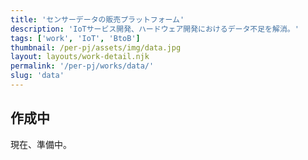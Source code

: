 ```yaml
---
title: 'センサーデータの販売プラットフォーム'
description: 'IoTサービス開発、ハードウェア開発におけるデータ不足を解消。'
tags: ['work', 'IoT', 'BtoB']
thumbnail: /per-pj/assets/img/data.jpg
layout: layouts/work-detail.njk
permalink: '/per-pj/works/data/'
slug: 'data'
---
```


## 作成中

現在、準備中。
